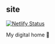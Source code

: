 ## site


[![Netlify Status](https://api.netlify.com/api/v1/badges/c5f75e4e-5caf-4b69-b7ff-179a4000a39f/deploy-status)](https://app.netlify.com/sites/shagun/deploys)

My digital home 🏡


